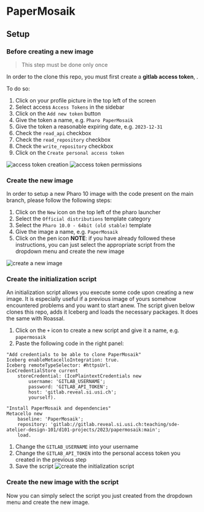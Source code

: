 # PaperMosaik

## Setup

### Before creating a new image

> This step must be done only once

In order to the clone this repo, you must first create a **gitlab access token**, .

To do so:

1. Click on your profile picture in the top left of the screen
1. Select access `Access Tokens` in the sidebar
1. Click on the `Add new token` button
1. Give the token a name, e.g. `Pharo PaperMosaik`
1. Give the token a reasonable expiring date, e.g. `2023-12-31`
1. Check the `read_api` checkbox
1. Check the `read_repository` checkbox
1. Check the `write_repository` checkbox
1. Click on the `Create personal access token`

![access token creation](https://i.imgur.com/kZxck13.png)
![access token permissions](https://i.imgur.com/xTQBH9F.png)

### Create the new image

In order to setup a new Pharo 10 image with the code present on the main branch,
please follow the following steps:

1. Click on the `New` icon on the top left of the pharo launcher
1. Select the `Official distributions` template category
1. Select the `Pharo 10.0 - 64bit (old stable)` template
1. Give the image a name, e.g. `PaperMosaik`
1. Click on the pen icon
  **NOTE**: if you have already followed these instructions, you can just select the appropriate script from the dropdown menu and create the new image

![create a new image](https://i.imgur.com/DerRWeZ.png)

### Create the initialization script

An initialization script allows you execute some code upon creating a new image.
It is especially useful if a previous image of yours somehow encountered
problems and you want to start anew. The script given below clones this repo,
adds it Iceberg and loads the necessary packages. It does the same with Roassal.

1. Click on the `+` icon to create a new script and give it a name, e.g. `papermosaik`
1. Paste the following code in the right panel:
```st
"Add credentials to be able to clone PaperMosaik"
Iceberg enableMetacelloIntegration: true.
Iceberg remoteTypeSelector: #httpsUrl.
IceCredentialStore current
    storeCredential: (IcePlaintextCredentials new
        username: 'GITLAB_USERNAME';
        password: 'GITLAB_API_TOKEN';
        host: 'gitlab.reveal.si.usi.ch';
        yourself).

"Install PaperMosaik and dependencies"
Metacello new
    baseline: 'PaperMosaik';
    repository: 'gitlab://gitlab.reveal.si.usi.ch:teaching/sde-atelier-design-101/d101-projects/2023/papermosaik:main';
    load.
```
1. Change the `GITLAB_USERNAME` into your username
1. Change the `GITLAB_API_TOKEN` into the personal access token you created in
   the previous step
1. Save the script
![create the initialization script](https://i.imgur.com/ksjv7Il.png)

### Create the new image with the script

Now you can simply select the script you just created from the dropdown menu and
create the new image. 

